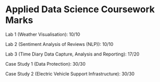 # Applied Data Science Coursework Marks

Lab 1 (Weather Visualisation): 10/10

Lab 2 (Sentiment Analysis of Reviews (NLP)): 10/10

Lab 3 (Time Diary Data Capture, Analysis and Reporting): 17/20

Case Study 1 (Data Protection): 30/30

Case Study 2 (Electric Vehicle Support Infrastructure): 30/30
